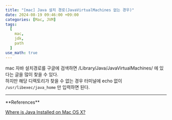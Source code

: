 ```yaml
---
title: "[mac] Java 설치 경로(JavaVirtualMachines 없는 경우)"
date: 2024-08-19 09:46:00 +09:00
categories: [Mac, JVM]
tags:
  [
    mac,
    jdk,
    path
  ]
use_math: true
---
```


mac 자바 설치경로를 구글에 검색하면 /Library/Java/JavaVirtualMachines/ 에 있다는 글을 많이 찾을 수 있다.<br>
하지만 해당 디렉토리가 찾을 수 없는 경우 터미널에 echo 없이 ``` /usr/libexec/java_home ``` 만 입력하면 된다.<br>
<hr>
**References**

[Where is Java Installed on Mac OS X?](https://stackoverflow.com/questions/15826202/where-is-java-installed-on-mac-os-x)<br>
